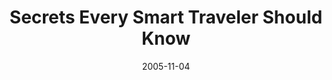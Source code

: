 ---
title: Secrets Every Smart Traveler Should Know
date: 2005-11-04
closing_date: 2005-11-19
layout: productions
playbill:
Theatre: Theatre Jacksonville
venue: Harold K. Smith Playhouse
cast:
- Cast:
  - Carole V. Banks
  - Staci Cobb
  - Christine DuMars
  - Blake Osner
  - Karl Rogers
crew:
- Artistic Director/Choreographer: Jean Tait
- Technical Director: Jeffery L. Wagoner
- Musical Director: Ellen Milligan
- Scenic Design: Kelly J. Wagoner
- Lighting Design: Jeffery L. Wagoner
- Costume Design: Audrey Wagner
- Properties: Jeffery L. Wagoner
- Stage Manager: Michelle Simkulet
- Assistant Technical Director: Tim Allen
- Assistant Stage Manager: Megan Branch
- Light Board Operation: Gloria Pepe
- Sound Board Operator: Michelle Simkulet
- Running Crew:
  - Megan Branch
  - Rhianna Hurt
- Set Construction:
  - Tim Allen
  - Nikki Blue
  - Kristina Elliot
  - Anne Hueser
  - Lindsey Kinard
  - Bret Lawrence
  - Greg Odenwald
  - Gloria Pepe
  - Ashly Potter
orchestra:
- Piano: Ellen Milligan
- Bass: Larry Nader
---